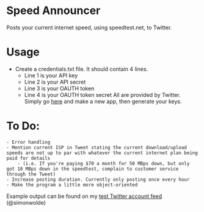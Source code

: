 # Speed Announcer

Posts your current internet speed, using speedtest.net, to Twitter.

# Usage
 - Create a credentials.txt file. It should contain 4 lines.
   - Line 1 is your API key
   - Line 2 is your API secret
   - Line 3 is your OAUTH token
   - Line 4 is your OAUTH token secret
   All are provided by Twitter. Simply go [here](https://apps.twitter.com/app/new) and make a new app, then generate your keys.
  
# To Do:
	- Error handling
	- Mention current ISP in Tweet stating the current download/upload speeds are not up to par with whatever the current internet plan being paid for details
		- (i.e. If you're paying $70 a month for 50 MBps down, but only got 10 MBps down in the speedtest, complain to customer service through the Tweet)
	- Increase posting duration. Currently only posting once every hour
	- Make the program a little more object-oriented
	
Example output can be found on my [test Twitter account feed](https://twitter.com/simonwolde) (@simonwolde)
